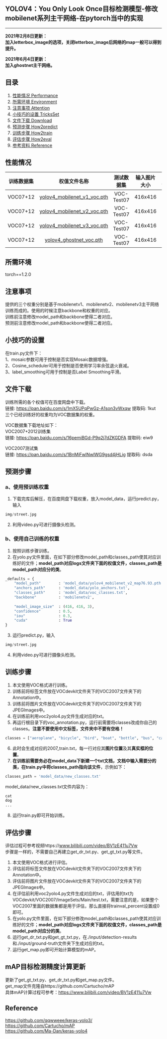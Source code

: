 ## YOLOV4：You Only Look Once目标检测模型-修改mobilenet系列主干网络-在pytorch当中的实现
---

**2021年2月8日更新：**   
**加入letterbox_image的选项，关闭letterbox_image后网络的map一般可以得到提升。**   

**2021年6月4日更新：**     
**加入ghostnet主干网络。**

## 目录
1. [性能情况 Performance](#性能情况)
2. [所需环境 Environment](#所需环境)
3. [注意事项 Attention](#注意事项)
4. [小技巧的设置 TricksSet](#小技巧的设置)
5. [文件下载 Download](#文件下载)
6. [预测步骤 How2predict](#预测步骤)
7. [训练步骤 How2train](#训练步骤)
8. [评估步骤 How2eval](#评估步骤)
9. [参考资料 Reference](#Reference)

## 性能情况
| 训练数据集 | 权值文件名称 | 测试数据集 | 输入图片大小 | mAP 0.5:0.95 | mAP 0.5 |
| :-----: | :-----: | :------: | :------: | :------: | :-----: |
| VOC07+12 | [yolov4_mobilenet_v1_voc.pth](https://github.com/bubbliiiing/mobilenet-yolov4-lite-pytorch/releases/download/v1.0/yolov4_mobilenet_v1_voc.pth) | VOC-Test07 | 416x416 | - | 79.72
| VOC07+12 | [yolov4_mobilenet_v2_voc.pth](https://github.com/bubbliiiing/mobilenet-yolov4-lite-pytorch/releases/download/v1.0/yolov4_mobilenet_v2_voc.pth) | VOC-Test07 | 416x416 | - | 80.12
| VOC07+12 | [yolov4_mobilenet_v3_voc.pth](https://github.com/bubbliiiing/mobilenet-yolov4-lite-pytorch/releases/download/v1.0/yolov4_mobilenet_v3_voc.pth) | VOC-Test07 | 416x416 | - | 79.01
| VOC07+12 | [yolov4_ghostnet_voc.pth](https://github.com/bubbliiiing/mobilenet-yolov4-lite-pytorch/releases/download/v1.0/yolov4_ghostnet_voc.pth) | VOC-Test07 | 416x416 | - | 78.69

## 所需环境
torch==1.2.0

## 注意事项
提供的三个权重分别是基于mobilenetv1、mobilenetv2、mobilenetv3主干网络训练而成的。使用的时候注意backbone和权重的对应。   
训练前注意修改model_path和backbone使得二者对应。   
预测前注意修改model_path和backbone使得二者对应。   

## 小技巧的设置
在train.py文件下：   
1、mosaic参数可用于控制是否实现Mosaic数据增强。    
2、Cosine_scheduler可用于控制是否使用学习率余弦退火衰减。    
3、label_smoothing可用于控制是否Label Smoothing平滑。   

## 文件下载 
训练所需的各个权值可在百度网盘中下载。    
链接: https://pan.baidu.com/s/1mX5UPqPwGz-A1son3vWxqw 提取码: 1kut     
三个已经训练好的权重均为VOC数据集的权重。  
  
VOC数据集下载地址如下：  
VOC2007+2012训练集    
链接: https://pan.baidu.com/s/16pemiBGd-P9q2j7dZKGDFA 提取码: eiw9    

VOC2007测试集   
链接: https://pan.baidu.com/s/1BnMiFwlNwIWG9gsd4jHLig 提取码: dsda   

## 预测步骤
### a、使用预训练权重
1. 下载完库后解压，在百度网盘下载权重，放入model_data，运行predict.py，输入  
```python
img/street.jpg
``` 
2. 利用video.py可进行摄像头检测。  
### b、使用自己训练的权重
1. 按照训练步骤训练。  
2. 在yolo.py文件里面，在如下部分修改model_path和classes_path使其对应训练好的文件；**model_path对应logs文件夹下面的权值文件，classes_path是model_path对应分的类**。  
```python
_defaults = {
    "model_path"        : 'model_data/yolov4_mobilenet_v2_map76.93.pth',
    "anchors_path"      : 'model_data/yolo_anchors.txt',
    "classes_path"      : 'model_data/voc_classes.txt',
    "backbone"          : 'mobilenetv2',
    
    "model_image_size"  : (416, 416, 3),
    "confidence"        : 0.5,
    "iou"               : 0.3,
    "cuda"              : True
}
```
3. 运行predict.py，输入  
```python
img/street.jpg
```
4. 利用video.py可进行摄像头检测。  

## 训练步骤
1. 本文使用VOC格式进行训练。  
2. 训练前将标签文件放在VOCdevkit文件夹下的VOC2007文件夹下的Annotation中。  
3. 训练前将图片文件放在VOCdevkit文件夹下的VOC2007文件夹下的JPEGImages中。  
4. 在训练前利用voc2yolo4.py文件生成对应的txt。  
5. 再运行根目录下的voc_annotation.py，运行前需要将classes改成你自己的classes。**注意不要使用中文标签，文件夹中不要有空格！**   
```python
classes = ["aeroplane", "bicycle", "bird", "boat", "bottle", "bus", "car", "cat", "chair", "cow", "diningtable", "dog", "horse", "motorbike", "person", "pottedplant", "sheep", "sofa", "train", "tvmonitor"]
```
6. 此时会生成对应的2007_train.txt，每一行对应其**图片位置**及其**真实框的位置**。  
7. **在训练前需要务必在model_data下新建一个txt文档，文档中输入需要分的类，在train.py中将classes_path指向该文件**，示例如下：   
```python
classes_path = 'model_data/new_classes.txt'    
```
model_data/new_classes.txt文件内容为：   
```python
cat
dog
...
```
8. 运行train.py即可开始训练。

## 评估步骤
评估过程可参考视频https://www.bilibili.com/video/BV1zE411u7Vw  
步骤是一样的，不需要自己再建立get_dr_txt.py、get_gt_txt.py等文件。  
1. 本文使用VOC格式进行评估。  
2. 评估前将标签文件放在VOCdevkit文件夹下的VOC2007文件夹下的Annotation中。  
3. 评估前将图片文件放在VOCdevkit文件夹下的VOC2007文件夹下的JPEGImages中。  
4. 在评估前利用voc2yolo4.py文件生成对应的txt，评估用的txt为VOCdevkit/VOC2007/ImageSets/Main/test.txt，需要注意的是，如果整个VOC2007里面的数据集都是用于评估，那么直接将trainval_percent设置成0即可。  
5. 在yolo.py文件里面，在如下部分修改model_path和classes_path使其对应训练好的文件；**model_path对应logs文件夹下面的权值文件，classes_path是model_path对应分的类**。  
6. 运行get_dr_txt.py和get_gt_txt.py，在./input/detection-results和./input/ground-truth文件夹下生成对应的txt。  
7. 运行get_map.py即可开始计算模型的mAP。

## mAP目标检测精度计算更新
更新了get_gt_txt.py、get_dr_txt.py和get_map.py文件。  
get_map文件克隆自https://github.com/Cartucho/mAP  
具体mAP计算过程可参考：https://www.bilibili.com/video/BV1zE411u7Vw

## Reference
https://github.com/qqwweee/keras-yolo3/  
https://github.com/Cartucho/mAP  
https://github.com/Ma-Dan/keras-yolo4  
